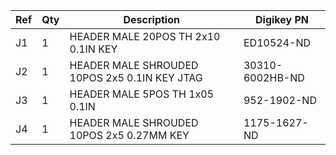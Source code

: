 |Ref|Qty|Description|Digikey PN|
|---|---|-----------|------|
|J1|1|HEADER MALE 20POS TH 2x10 0.1IN KEY|ED10524-ND|
|J2|1|HEADER MALE SHROUDED 10POS 2x5 0.1IN KEY JTAG|30310-6002HB-ND|
|J3|1|HEADER MALE 5POS TH 1x05 0.1IN|952-1902-ND|
|J4|1|HEADER MALE SHROUDED 10POS 2x5 0.27MM KEY|1175-1627-ND|


